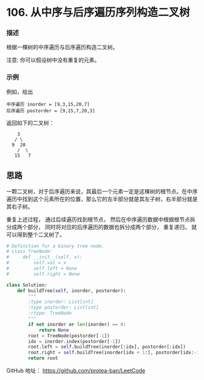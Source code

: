 # 106. 从中序与后序遍历序列构造二叉树


### 描述

根据一棵树的中序遍历与后序遍历构造二叉树。

注意:
你可以假设树中没有重复的元素。

### 示例

例如，给出

	中序遍历 inorder = [9,3,15,20,7]
	后序遍历 postorder = [9,15,7,20,3]

返回如下的二叉树：

```
    3
   / \
  9  20
    /  \
   15   7
```

## 思路

一颗二叉树，对于后序遍历来说，其最后一个元素一定是这棵树的根节点。在中序遍历中找到这个元素所在的位置，那么它的左半部分就是其左子树，右半部分就是其右子树。

重复上述过程， 通过后续遍历找到根节点， 然后在中序遍历数据中根据根节点拆分成两个部分， 同时将对应的后序遍历的数据也拆分成两个部分， 重复递归， 就可以得到整个二叉树了。

```python
# Definition for a binary tree node.
# class TreeNode:
#     def __init__(self, x):
#         self.val = x
#         self.left = None
#         self.right = None

class Solution:
    def buildTree(self, inorder, postorder):
        """
        :type inorder: List[int]
        :type postorder: List[int]
        :rtype: TreeNode
        """
        if not inorder or len(inorder) == 0:
            return None
        root = TreeNode(postorder[-1])
        idx = inorder.index(postorder[-1])
        root.left = self.buildTree(inorder[:idx], postorder[:idx])
        root.right = self.buildTree(inorder[idx + 1:], postorder[idx:-1])
        return root
```

GitHub 地址： https://github.com/protea-ban/LeetCode

